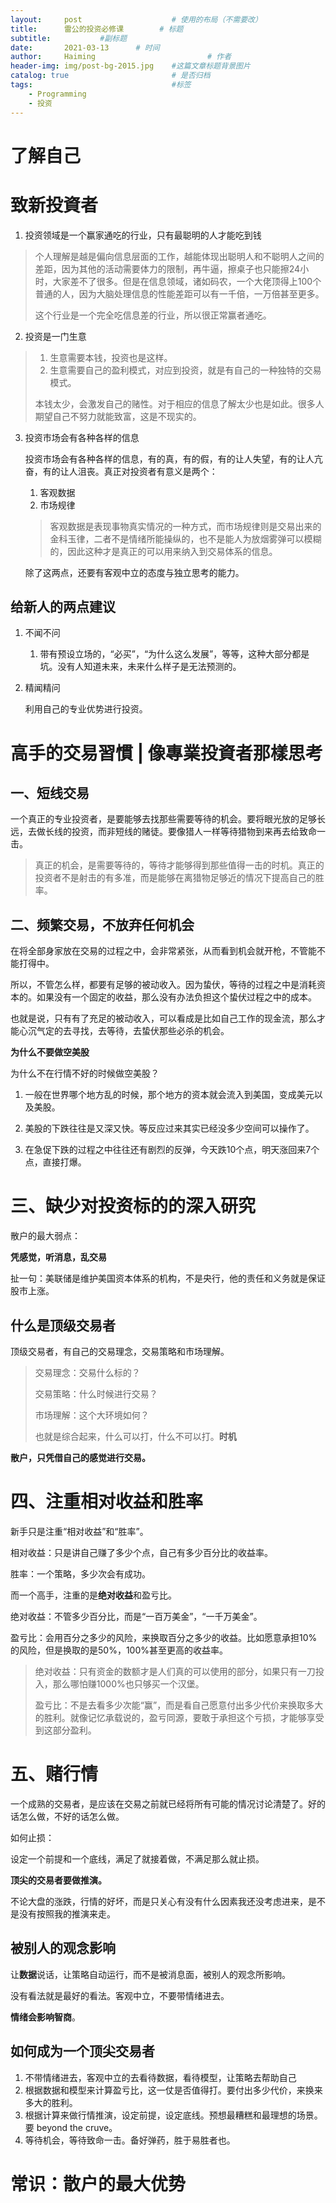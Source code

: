 ```yaml
---
layout:     post   				    # 使用的布局（不需要改）
title:      雷公的投资必修课  		# 标题 
subtitle:           #副标题
date:       2021-03-13		# 时间
author:     Haiming 						# 作者
header-img: img/post-bg-2015.jpg 	#这篇文章标题背景图片
catalog: true 						# 是否归档
tags:								#标签
    - Programming
    - 投资
---
```


# 了解自己

#  致新投資者

1. 投资领域是一个赢家通吃的行业，只有最聪明的人才能吃到钱

> 个人理解是越是偏向信息层面的工作，越能体现出聪明人和不聪明人之间的差距，因为其他的活动需要体力的限制，再牛逼，擦桌子也只能擦24小时，大家差不了很多。但是在信息领域，诸如码农，一个大佬顶得上100个普通的人，因为大脑处理信息的性能差距可以有一千倍，一万倍甚至更多。
>
> 这个行业是一个完全吃信息差的行业，所以很正常赢者通吃。

2. 投资是一门生意

> 1. 生意需要本钱，投资也是这样。
> 2. 生意需要自己的盈利模式，对应到投资，就是有自己的一种独特的交易模式。
>
> 本钱太少，会激发自己的赌性。对于相应的信息了解太少也是如此。很多人期望自己不努力就能致富，这是不现实的。

3. 投资市场会有各种各样的信息

   投资市场会有各种各样的信息，有的真，有的假，有的让人失望，有的让人亢奋，有的让人沮丧。真正对投资者有意义是两个：

   1. 客观数据
   2. 市场规律

   > 客观数据是表现事物真实情况的一种方式，而市场规律则是交易出来的金科玉律，二者不是情绪所能操纵的，也不是能人为放烟雾弹可以模糊的，因此这种才是真正的可以用来纳入到交易体系的信息。

   除了这两点，还要有客观中立的态度与独立思考的能力。

## 给新人的两点建议

1. 不闻不问

   1. 带有预设立场的，“必买”，“为什么这么发展”，等等，这种大部分都是坑。没有人知道未来，未来什么样子是无法预测的。

2. 精闻精问

   利用自己的专业优势进行投资。



# 高手的交易習慣 | 像專業投資者那樣思考

## 一、短线交易

一个真正的专业投资者，是要能够去找那些需要等待的机会。要将眼光放的足够长远，去做长线的投资，而非短线的赌徒。要像猎人一样等待猎物到来再去给致命一击。

> 真正的机会，是需要等待的，等待才能够得到那些值得一击的时机。真正的投资者不是射击的有多准，而是能够在离猎物足够近的情况下提高自己的胜率。

## 二、频繁交易，不放弃任何机会

在将全部身家放在交易的过程之中，会非常紧张，从而看到机会就开枪，不管能不能打得中。

所以，不管怎么样，都要有足够的被动收入。因为蛰伏，等待的过程之中是消耗资本的。如果没有一个固定的收益，那么没有办法负担这个蛰伏过程之中的成本。

也就是说，只有有了充足的被动收入，可以看成是比如自己工作的现金流，那么才能心沉气定的去寻找，去等待，去蛰伏那些必杀的机会。

**为什么不要做空美股**

为什么不在行情不好的时候做空美股？

1. 一般在世界哪个地方乱的时候，那个地方的资本就会流入到美国，变成美元以及美股。
2. 美股的下跌往往是又深又快。等反应过来其实已经没多少空间可以操作了。

3. 在急促下跌的过程之中往往还有剧烈的反弹，今天跌10个点，明天涨回来7个点，直接打爆。

# 三、缺少对投资标的的深入研究

散户的最大弱点：

**凭感觉，听消息，乱交易**

扯一句：美联储是维护美国资本体系的机构，不是央行，他的责任和义务就是保证股市上涨。

## 什么是顶级交易者

顶级交易者，有自己的交易理念，交易策略和市场理解。

> 交易理念：交易什么标的？
>
> 交易策略：什么时候进行交易？
>
> 市场理解：这个大环境如何？
>
> 也就是综合起来，什么可以打，什么不可以打。**时机**

**散户，只凭借自己的感觉进行交易。**

# 四、注重相对收益和胜率

新手只是注重“相对收益”和“胜率”。

相对收益：只是讲自己赚了多少个点，自己有多少百分比的收益率。

胜率：一个策略，多少次会有成功。

而一个高手，注重的是**绝对收益**和盈亏比。

绝对收益：不管多少百分比，而是“一百万美金”，“一千万美金”。

盈亏比：会用百分之多少的风险，来换取百分之多少的收益。比如愿意承担10%的风险，但是换取的是50%，100%甚至更高的收益率。

> 绝对收益：只有资金的数额才是人们真的可以使用的部分，如果只有一刀投入，那么哪怕赚1000%也只够买一个汉堡。
>
> 盈亏比：不是去看多少次能“赢”，而是看自己愿意付出多少代价来换取多大的胜利。就像记忆承载说的，盈亏同源，要敢于承担这个亏损，才能够享受到这部分盈利。

# 五、赌行情

一个成熟的交易者，是应该在交易之前就已经将所有可能的情况讨论清楚了。好的话怎么做，不好的话怎么做。

如何止损：

设定一个前提和一个底线，满足了就接着做，不满足那么就止损。

**顶尖的交易者要做推演。**

不论大盘的涨跌，行情的好坏，而是只关心有没有什么因素我还没考虑进来，是不是没有按照我的推演来走。

## 被别人的观念影响

让**数据**说话，让策略自动运行，而不是被消息面，被别人的观念所影响。

没有看法就是最好的看法。客观中立，不要带情绪进去。

**情绪会影响智商**。

## 如何成为一个顶尖交易者

1. 不带情绪进去，客观中立的去看待数据，看待模型，让策略去帮助自己
2. 根据数据和模型来计算盈亏比，这一仗是否值得打。要付出多少代价，来换来多大的胜利。
3. 根据计算来做行情推演，设定前提，设定底线。预想最糟糕和最理想的场景。要 beyond the cruve。
4. 等待机会，等待致命一击。备好弹药，胜于易胜者也。



# 常识：散户的最大优势

